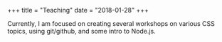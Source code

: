 +++
title = "Teaching"
date = "2018-01-28"
+++

Currently, I am focused on creating several workshops on various CSS topics, using git/github, and some intro to Node.js. 